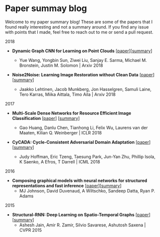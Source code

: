 # Paper summay blog

Welcome to my paper summary blog! These are some of the papers that I found really interesting and not a summary around. If you find any issue with points that I made, feel free to reach out to me or send a pull request.

2018
* **Dynamic Graph CNN for Learning on Point Clouds** [[paper](https://arxiv.org/abs/1801.07829)][[summary](https://github.com/siddsax/PaperSum/blob/master/Summaries/dgcnn.md)]
   * Yue Wang, Yongbin Sun, Ziwei Liu, Sanjay E. Sarma, Michael M. Bronstein, Justin M. Solomon | Arxiv 2018

* **Noise2Noise: Learning Image Restoration without Clean Data** [[paper](https://arxiv.org/pdf/1803.04189.pdf)] [[summary](https://github.com/siddsax/PaperSum/edit/master/Summaries/N2N.md)]
   * Jaakko Lehtinen, Jacob Munkberg, Jon Hasselgren, Samuli Laine, Tero Karras, Miika Aittala, Timo Aila | Arxiv 2018


2017
* **Multi-Scale Dense Networks for Resource Efficient Image Classification** [[paper](https://arxiv.org/abs/1703.09844)] [[summary](https://github.com/siddsax/PaperSum/blob/master/Summaries/MSDNet.md)]
  * Gao Huang, Danlu Chen, Tianhong Li, Felix Wu, Laurens van der Maaten, Kilian Q. Weinberger | ICLR 2018

*  **CyCADA: Cycle-Consistent Adversarial Domain Adaptation** [[paper](http://proceedings.mlr.press/v80/hoffman18a/hoffman18a.pdf)] [[summary](https://github.com/siddsax/PaperSum/blob/master/Summaries/Cycada.md)]
   * Judy Hoffman, Eric Tzeng, Taesung Park, Jun-Yan Zhu, Phillip Isola, K Saenko, A Efros, T Darrell | ICML 2018

2016
* **Composing graphical models with neural networks
for structured representations and fast inference** [[paper](https://arxiv.org/pdf/1603.06277.pdf)][[summary](https://github.com/siddsax/PaperSum/edit/master/Summaries/SVAE.md)]
   * MJ Johnson, David Duvenaud, A Wiltschko, Sandeep Datta, Ryan P. Adams

2015
* **Structural-RNN: Deep Learning on Spatio-Temporal Graphs** [[paper](https://cs.stanford.edu/people/asaxena/papers/structural-rnn-cvpr16-jain-saxena.pdf)][[summary](https://github.com/siddsax/PaperSum/new/master/Summaries/srnn.md)]
    * Ashesh Jain, Amir R. Zamir, Silvio Savarese, Ashutosh Saxena | CVPR 2015
